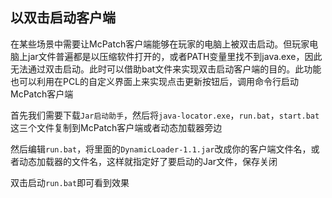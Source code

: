 ## 以双击启动客户端

在某些场景中需要让McPatch客户端能够在玩家的电脑上被双击启动。但玩家电脑上jar文件普遍都是以压缩软件打开的，或者PATH变量里找不到java.exe，因此无法通过双击启动。此时可以借助bat文件来实现双击启动客户端的目的。此功能也可以利用在PCL的自定义界面上来实现点击更新按钮后，调用命令行启动McPatch客户端

首先我们需要下载`Jar启动助手`，然后将`java-locator.exe`，`run.bat`，`start.bat`这三个文件复制到McPatch客户端或者动态加载器旁边

然后编辑`run.bat`，将里面的`DynamicLoader-1.1.jar`改成你的客户端文件名，或者动态加载器的文件名，这样就指定好了要启动的Jar文件，保存关闭

双击启动`run.bat`即可看到效果
